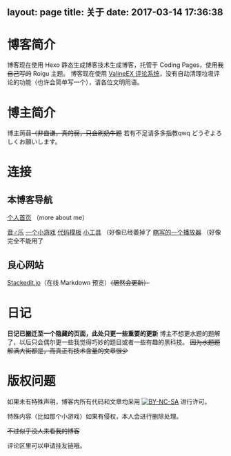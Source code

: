 layout: page
title: 关于
date: 2017-03-14 17:36:38
---

# 博客简介

博客现在使用 Hexo 静态生成博客技术生成博客，托管于 Coding Pages，使用~~我自己写的~~ Roigu 主题。
博客现在使用 [ValineEX 评论系统](https://github.com/swwind/valine-ex)，没有自动清理垃圾评论的功能（也许会简单写一个），请各位文明用语。

# 博主简介

博主蒟蒻~~（非自谦，真的弱，只会刷奶牛题~~
若有不足请多多指教qwq
<span class="meiryo">どうぞよろしくお願いします。</span>
<script type="text/javascript">console.log('我已经不用企鹅了');</script>

# 连接

## 本博客导航

[个人首页](https://swwind.me) （more about me）

[音♂乐](/music)
[一个小游戏](/game)
[代码模板](/code)
[小工具](/tools) （好像已经萎掉了
[瞎写的一个播放器](/musicplayer) （好像完全不能用了

## 良心网站

[Stackedit.io](https://stackedit.io/app)（在线 Markdown 预览）~~（居然会更新）~~

# 日记

**日记已搬迁至一个隐藏的页面，此处只更一些重要的更新**
博主不想更水题的题解了，以后只会偶尔更一些我觉得巧妙的题目或者一些有趣的黑科技。
~~因为水题题解满大街都是，而真正有技术含量的文章很少~~

# 版权问题

如果未有特殊声明，博客内所有代码和文章均采用 [![BY-NC-SA](/img/cc-by-nc-sa.svg)](https://creativecommons.org/licenses/by-nc-sa/4.0/) 进行许可。

特殊内容（比如那个小游戏）如果有侵权，本人会进行删除处理。

~~不过似乎没人来看我的博客~~

评论区里可以申请挂友链哦。

